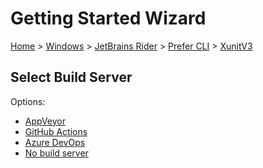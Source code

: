 # Getting Started Wizard

[Home](/docs/wiz/readme.md) > [Windows](Windows.md) > [JetBrains Rider](Windows_Rider.md) > [Prefer CLI](Windows_Rider_Cli.md) > [XunitV3](Windows_Rider_Cli_XunitV3.md)

## Select Build Server

Options:
 * [AppVeyor](Windows_Rider_Cli_XunitV3_AppVeyor.md)
 * [GitHub Actions](Windows_Rider_Cli_XunitV3_GitHubActions.md)
 * [Azure DevOps](Windows_Rider_Cli_XunitV3_AzureDevOps.md)
 * [No build server](Windows_Rider_Cli_XunitV3_None.md)
